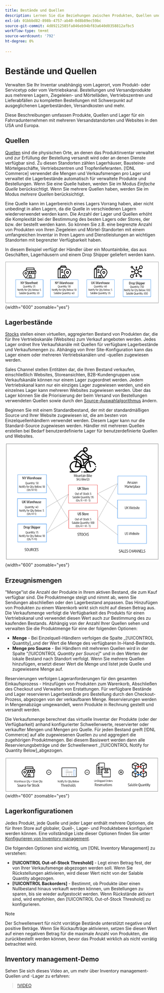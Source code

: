 ```yaml
---
title: Bestände und Quellen
description: Lernen Sie die Beziehungen zwischen Produkten, Quellen und Lagern kennen.
exl-id: 01bbbd82-898b-4757-ab40-0d8b89ec59bc
source-git-commit: 4d89212585fa846eb94bf83a640d0358812afbc5
workflow-type: tm+mt
source-wordcount: '792'
ht-degree: 0%

---
```


# Bestände und Quellen

Verwalten Sie Ihr Inventar unabhängig vom Lagerort, vom Produkt- oder Servicetyp oder vom Vertriebskanal. Bestellungen und Versandprodukte aus mehreren Lagern, Ziegeleien- und Mörtelläden, Vertriebszentren und Lieferabfällen zu kompletten Bestellungen mit Schwerpunkt auf ausgeglichenen Lagerbeständen, Versandkosten und mehr.

Diese Beschreibungen umfassen Produkte, Quellen und Lager für ein Fahrradunternehmen mit mehreren Versandstandorten und Websites in den USA und Europa.

## Quellen

[Quellen](sources-manage.md) sind die physischen Orte, an denen das Produktinventar verwaltet und zur Erfüllung der Bestellung versandt wird oder an denen Dienste verfügbar sind. Zu diesen Standorten zählen Lagerhäuser, Bausteine- und Mörtelgeschäfte, Vertriebszentren und Tropfenlieferanten. [!DNL Commerce] verwendet die Mengen und Verkaufsmengen pro Lager und verwaltet die Lagerbestände automatisch für verwaltete Produkte und Bestellungen. Wenn Sie eine Quelle haben, werden Sie im Modus _Einfache Quelle_ berücksichtigt. Wenn Sie mehrere Quellen haben, werden Sie im Modus _mehrere Quellen_ berücksichtigt.

Eine Quelle kann im Lagerbereich eines Lagers Vorrang haben, aber nicht unbedingt in allen Lagern, da die Quelle in verschiedenen Lagern wiederverwendet werden kann. Die Anzahl der Lager und Quellen erhöht die Komplexität bei der Bestimmung des besten Lagers oder Stores, der bzw. der bestellt werden kann. So können Sie z.B. eine begrenzte Anzahl von Produkten von Ihren Ziegeleien und Mörtel-Standorten mit einem umfangreichen Inventar in Ihren Lagern und Dienstleistungen an wichtigen Standorten mit begrenzter Verfügbarkeit haben.

In diesem Beispiel verfügt der Händler über ein Mountainbike, das aus Geschäften, Lagerhäusern und einem Drop Shipper geliefert werden kann.

![Beispielquellendiagramm](assets/diagram-sources.png){width="600" zoomable="yes"}

## Lagerbestände

[Stocks](stocks-manage.md) stellen einen virtuellen, aggregierten Bestand von Produkten dar, die für Ihre Vertriebskanäle (Websites) zum Verkauf angeboten werden. Jedes Lager ordnet Ihre Verkaufskanäle mit Quellen für verfügbare Lagerbestände und Verkaufsmengen zu. Abhängig von Ihrer Site-Konfiguration kann das Lager einem oder mehreren Vertriebskanälen und -quellen zugewiesen werden.

Sales Channel stellen Entitäten dar, die Ihren Bestand verkaufen, einschließlich Websites, Storeansichten, B2B-Kundengruppen usw. Verkaufskanäle können nur einem Lager zugeordnet werden. Jedem Vertriebskanal kann nur ein einziges Lager zugewiesen werden, und ein einzelnes Lager kann mehreren Websites zugewiesen werden. Über das Lager können Sie die Priorisierung der beim Versand von Bestellungen verwendeten Quellen sowie durch den [Source-Auswahlalgorithmus](selection-reservations.md) ändern.

Beginnen Sie mit einem Standardbestand, der mit der standardmäßigen Source und Ihrer Website zugewiesen ist, die am besten von Einzelquellenhändlern verwendet werden. Diesem Lager kann nur die Standard-Source zugewiesen werden. Händler mit mehreren Quellen erstellen bei Bedarf benutzerdefinierte Lager für benutzerdefinierte Quellen und Websites.

![Diagramm für z. B. Lager für einen Store](assets/diagram-stock.png){width="600" zoomable="yes"}

## Erzeugnismengen

&quot;Menge&quot;ist die Anzahl der Produkte in Ihrem aktiven Bestand, die zum Kauf verfügbar sind. Die Produktmenge steigt und nimmt ab, wenn Sie Sendungen abschließen oder den Lagerbestand anpassen. Das Hinzufügen von Produkten zu einem Warenkorb wirkt sich nicht auf diesen Betrag aus. Die Verkaufsmenge verfolgt die Verfügbarkeit des Produkts für einen Vertriebskanal und verwendet diesen Wert auch zur Bestimmung des zu kaufenden Bestands. Abhängig von der Anzahl Ihrer Quellen sehen und verwalten Sie die Produktmenge für eine der folgenden Optionen:

- **Menge** - Bei Einzelquell-Händlern verfolgen die Spalte _[!UICONTROL Quantity]_und der Wert die Menge des verfügbaren In-Hand-Bestands.
- **Menge pro Source** - Bei Händlern mit mehreren Quellen wird in der Spalte &quot;_[!UICONTROL Quantity per Source]_&quot; und in den Werten der lokale Bestand nach Standort verfolgt. Wenn Sie mehrere Quellen hinzufügen, ersetzt dieser Wert die Menge und listet jede Quelle und zugewiesene Menge auf.

Reservierungen verfolgen Lageranforderungen für den gesamten Einkaufsprozess - Hinzufügen von Produkten zum Warenkorb, Abschließen des Checkout und Verwalten von Erstattungen. Für verfügbare Bestände und Lager reservieren Lagerbestände pro Bestellung durch den Checkout-Prozess, abgezogen von der verkaufbaren Menge. Reservierungen werden in Mengenabzüge umgewandelt, wenn Produkte in Rechnung gestellt und versandt werden.

Die Verkaufsmenge berechnet das virtuelle Inventar der Produkte (oder der Verfügbarkeit) anhand konfigurierter Schwellenwerte, reservierter oder verkaufter Mengen und Mengen pro Quelle. Für jeden Bestand greift [!DNL Commerce] auf alle zugewiesenen Quellen zu und aggregiert die zugehörigen Produktmengen. Bei diesem Basiswert werden dann alle Reservierungsbeträge und der Schwellenwert _[!UICONTROL Notify for Quantity Below]_abgezogen.

![Berechnung der Verkaufsmenge für einen Bestand](assets/diagram-salable-quantity.png){width="600" zoomable="yes"}

## Lagerkonfigurationen

Jedes Produkt, jede Quelle und jeder Lager enthält mehrere Optionen, die für Ihren Store auf globaler, Quell-, Lager- und Produktebene konfiguriert werden können. Eine vollständige Liste dieser Optionen finden Sie unter [Konfigurieren von Inventory management](configuration.md).

Die folgenden Optionen sind wichtig, um [!DNL Inventory Management] zu verstehen:

- **[!UICONTROL Out-of-Stock Threshold]** - Legt einen Betrag fest, der von Ihrer Verkaufsmenge abgezogen werden soll. Wenn Sie Rückstellungen aktivieren, wird dieser Wert nicht von der Salable Quantity abgezogen.
- **[!UICONTROL Backorders]** - Bestimmt, ob Produkte über einen Nullbestand hinaus verkauft werden können, um Bestellungen zu sparen, bis sie wieder aufgestockt werden. Wenn Rückstände aktiviert sind, wird empfohlen, den [!UICONTROL Out-of-Stock Threshold] zu konfigurieren.

>[!NOTE]
>
>Der Schwellenwert für nicht vorrätige Bestände unterstützt negative und positive Beträge. Wenn Sie Rückaufträge aktivieren, setzen Sie diesen Wert auf einen negativen Betrag für die maximale Anzahl von Produkten, die zurückbestellt werden können, bevor das Produkt wirklich als nicht vorrätig betrachtet wird.

## Inventory management-Demo

Sehen Sie sich dieses Video an, um mehr über Inventory management-Quellen und -Lager zu erfahren:

>[!VIDEO](https://video.tv.adobe.com/v/343748?quality=12)
